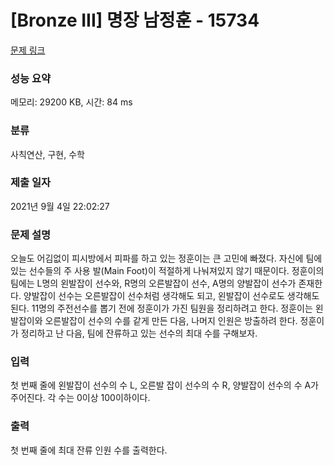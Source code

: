 # [Bronze III] 명장 남정훈 - 15734 

[문제 링크](https://www.acmicpc.net/problem/15734) 

### 성능 요약

메모리: 29200 KB, 시간: 84 ms

### 분류

사칙연산, 구현, 수학

### 제출 일자

2021년 9월 4일 22:02:27

### 문제 설명

<p>오늘도 어김없이 피시방에서 피파를 하고 있는 정훈이는 큰 고민에 빠졌다. 자신에 팀에 있는 선수들의 주 사용 발(Main Foot)이 적절하게 나눠져있지 않기 때문이다. 정훈이의 팀에는 L명의 왼발잡이 선수와, R명의 오른발잡이 선수, A명의 양발잡이 선수가 존재한다. 양발잡이 선수는 오른발잡이 선수처럼 생각해도 되고, 왼발잡이 선수로도 생각해도 된다. 11명의 주전선수를 뽑기 전에 정훈이가 가진 팀원을 정리하려고 한다. 정훈이는 왼발잡이와 오른발잡이 선수의 수를 같게 만든 다음, 나머지 인원은 방출하려 한다. 정훈이가 정리하고 난 다음, 팀에 잔류하고 있는 선수의 최대 수를 구해보자.</p>

### 입력 

 <p>첫 번째 줄에 왼발잡이 선수의 수 L, 오른발 잡이 선수의 수 R, 양발잡이 선수의 수 A가 주어진다. 각 수는 0이상 100이하이다.</p>

### 출력 

 <p>첫 번째 줄에 최대 잔류 인원 수를 출력한다.</p>

